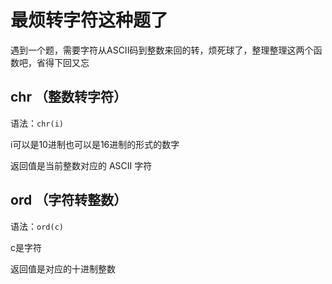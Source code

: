# 最烦转字符这种题了

遇到一个题，需要字符从ASCII码到整数来回的转，烦死球了，整理整理这两个函数吧，省得下回又忘  

## chr （整数转字符）

语法：`chr(i)`  

i可以是10进制也可以是16进制的形式的数字  

返回值是当前整数对应的 ASCII 字符  

## ord （字符转整数）

语法：`ord(c)`

c是字符  

返回值是对应的十进制整数
